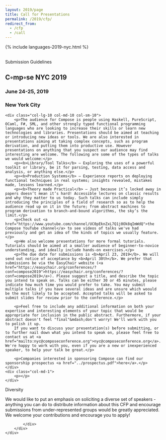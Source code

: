 ```yaml
---
layout: 2019/page
title: Call for Presentations
permalink: /2019/cfp/
redirect_from:
  - /cfp
  - /call
---
```


<div class="col-lg-4 col-md-4 col-sm-4 name">

  {% include languages-2019-nyc.html %}

  <p><br />Submission Guidelines</p>
  <span class="fa-stack fa-2x">
    <i class="fa fa-square-o fa-stack-2x"></i>
    <i class="fa fa-pencil fa-stack-1x"></i>
  </span>
</div>

<div class="col-lg-8 col-md-8 col-sm-8 name-desc">
    <h2>C◦mp◦se NYC 2019</h2>
    <h3>June 24-25, 2019</h3>
    <h3>New York City</h3>
    <div class="name-zig"></div>

    <div class="col-lg-10 col-md-10 col-sm-10">
        <p>The audience for Compose is people using Haskell, PureScript, OCaml, F#, SML, and other strongly typed functional programming languages who are looking to increase their skills or learn new technologies and libraries. Presentations should be aimed at teaching or introducing new ideas or tools. We are also interested in presentations aiming at taking complex concepts, such as program derivation, and putting them into productive use. However presentations on anything that you suspect our audience may find interesting are welcome. The following are some of the types of talks we would welcome:</p>
        <p><b>Library/Tool Talks</b> — Exploring the uses of a powerful toolkit or library, be it for parsing, testing, data access and analysis, or anything else.</p>
        <p><b>Production Systems</b> — Experience reports on deploying functional techniques in real systems; insights revealed, mistakes made, lessons learned.</p>
        <p><b>Theory made Practical</b> — Just because it’s locked away in papers doesn’t mean it’s hard! Accessible lectures on classic results and why they matter to us today. Such talks can include simply introducing the principles of a field of research so as to help the audience read up on it in the future; from abstract machines to program derivation to branch-and-bound algorithms, the sky’s the limit.</p>
        <p>Check out <a href="https://www.youtube.com/channel/UC0pEknZxL7Q1j0Ok8qImWdQ">the Compose YouTube channel</a> to see videos of talks we've had previously and get an idea of the kinds of topics we usually feature.</p>
        <p>We also welcome presentations for more formal tutorials. Tutorials should be aimed at a smaller audience of beginner-to-novice understanding, and ideally include hands-on exercises.</p>
        <p>The due date for submissions is <b>April 23, 2019</b>. We will send out notice of acceptance by <b>April 30th</b>. We prefer that submissions be via the EasyChair website (<a href="https://easychair.org/conferences/?conf=compose2019">https://easychair.org/conferences/?conf=compose2019</a>). Please suggest a title, and describe the topic you intend to speak on. Talks can be either 30 or 45 minutes, please indicate how much time you would prefer to take. You may submit multiple talks if you have several ideas and are unsure which woould be the most likely to be accepted. Accepted talks will be asked to submit slides for review prior to the conference.</p>

        <p>Feel free to include any additional information on both your expertise and interesting elements of your topic that would be appropriate for inclusion in the public abstract. Furthermore, if your abstract doesn't feel "final"&mdash;don't worry! We'll work with you to polish it up.
        If you want to discuss your presentation(s) before submitting, or to further nail down what you intend to speak on, please feel free to contact us at <a href="mailto:nyc@composeconference.org">nyc@composeconference.org</a>. We're happy to work with you, even if you are a new or inexperienced speaker, to help your talk be great.</p>

        <p>Companies interested in sponsoring Compose can find our sponsorship prospectus <a href="../prospectus.pdf">here</a>.</p>
    </div>
    <div class="col-md-1">
        <p></p>
    </div>

</div>

<div id="diversity">
    <div class="container">
        <div class="row">
            <div class="col-lg-4 col-md-4 col-sm-4 name">
                <p>Diversity</p>
            </div>
            <div class="col-lg-8 col-md-8 col-sm-8 name-desc">
                <div class="col-md-9 col-md-9 col-sm-9">
                    <p>We would like to put an emphasis on soliciting a diverse set of speakers - anything you can do to distribute information about this CFP and encourage submissions from under-represented groups would be greatly appreciated. We welcome your contributions and encourage you to apply!</p>
                </div>
                <div class="col-md-1">
                    <p></p>
                </div>

            </div>
        </div>
    </div>
</div><!-- /diversity -->
